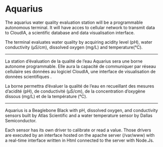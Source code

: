 # Aquarius

The aquarius water quality evaluation station will be a programmable autonomous terminal. It will have acces to cellular network to transmit data to CloudIA, a scientific database and data visualisation interface.

The terminal evaluates water quality by acquiring acidity level (pH), water conductivity (µS/cm), dissolved oxygen (mg/L) and temperature(℃).  

-------------------------------------------------------------------------------------------------------------------------

La station d’évaluation de la qualité de l’eau Aquarius sera une borne autonome programmable. Elle aura la capacité de communiquer par réseau cellulaire ses données au logiciel CloudIA, une interface de visualisation de données scientifiques .

La borne permettra d’évaluer la qualité de l’eau en recueillant des mesures d’acidité (pH), de conductivité (µS/cm), de la concentration d’oxygène dissous (mg/L) et de la température (℃).

-------------------------------------------------------------------------------------------------------------------------

Aquarius is a Beaglebone Black with pH, dissolved oxygen, and conductivity sensors built by Atlas Scientific and a water temperature sensor by Dallas Semiconductor.

Each sensor has its own driver to calibrate or read a value. Those drivers are executed by an interface hosted on the apache server (/var/www) with a real-time interface written in Html connected to the server with Node.Js.




